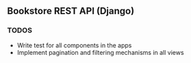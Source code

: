 ## Bookstore REST API (Django)

### TODOS

- Write test for all components in the apps
- Implement pagination and filtering mechanisms in all views
